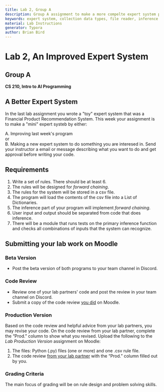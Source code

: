 ```yaml
---
title: Lab 2, Group A
description: Group A assignment to make a more compelte expert system python program
keywords: expert system, collection data types, file reader, inference engine, knowledge base, rules
material: Lab Instructions
generator: Typora
author: Brian Bird
---
```


<h1>Lab 2, An Improved Expert System</h1>

<h2>Group A</h2>

**CS 210, Intro to AI Programming**

## A Better Expert System

In the last lab assignment you wrote a "toy" expert system that was a Financial Product Recommendation System. This week your assignment is to make a "mini" expert systeb by either:

A. Improving last week's program  
    or  
B. Making a new expert system to do something you are interesed in. Send your instructor a email or message describing what you want to do and get approval before writing your code.

## Requirements

1. Write a set of rules. There should be at least 6.
2. The rules will be designed for *forward chaining*. 
3. The rules for the system will be stored in a csv file.
4. The program will load the contents of the csv file into a List of Dictionaries.
5. The inference part of your program will implement *forward chaining*.
6. User input and output should be separated from code that does inference.
7. There will be a module that runs tests on the primary inference function and checks all combinations of inputs that the system can recognize.



## Submitting your lab work on Moodle

### Beta Version

- Post the beta version of both programs to your team channel in Discord.

### Code Review

- Review one of your lab partners' code and post the review in your team channel on Discord.
- Submit a copy of the code review <u>you did</u> on Moodle.

### Production Version

 Based on the code review and helpful advice from your lab partners, you may revise your code. On the code review from your lab partner, complete the “Prod.” column to show what you revised. Upload the following to the *Lab Production Version* assignment on Moodle:

1. The files: Python (.py) files (one or more) and one .csv rule file.
3. The code review <u>from your lab partner</u> with the “Prod.” column filled out by you.

### Grading Criteria

The main focus of grading will be on rule design and problem solving skills.

